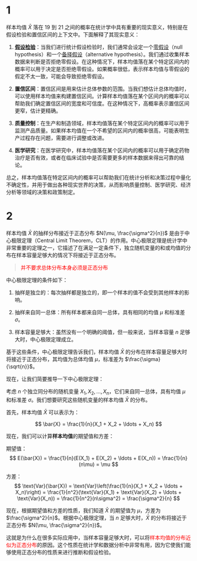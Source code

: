 # 1
样本均值 $\bar{X}$ 落在 19 到 21 之间的概率在统计学中具有重要的现实意义，特别是在假设检验和置信区间的上下文中。下面解释了其现实意义：

1. **[假设检验](假设检验.md)**：当我们进行统计假设检验时，我们通常会设定一个[零假设](零假设.md)（null hypothesis）和一个[备择假设](备择假设.md)（alternative hypothesis）。我们通过收集样本数据来判断是否拒绝零假设。在这种情况下，样本均值落在某个特定区间内的概率可以用于决定是否拒绝零假设。如果概率很低，表示样本均值与零假设的假定不太一致，可能会导致拒绝零假设。

2. **置信区间**：置信区间是用来估计总体参数的范围。当我们想估计总体均值时，可以使用样本均值来构建置信区间。计算样本均值落在某个区间内的概率可以帮助我们确定置信区间的宽度和可信度。在这种情况下，高概率表示置信区间更窄，估计更精确。

3. **质量控制**：在生产和制造领域，样本均值落在某个特定区间内的概率可以用于监测产品质量。如果样本均值在一个不希望的区间内的概率很高，可能表明生产过程存在问题，需要进行调整或改进。

4. **医学研究**：在医学研究中，样本均值落在某个区间内的概率可以用于确定药物治疗是否有效，或者在临床试验中是否需要更多的样本数据来得出可靠的结论。

总之，样本均值落在特定区间内的概率可以帮助我们在统计分析和决策过程中量化不确定性，并用于做出各种现实世界的决策，从而影响质量控制、医学研究、经济分析等领域的决策和政策制定。

# 2
样本均值 $\bar{X}$ 的抽样分布接近于正态分布 $N(\mu, \frac{\sigma^2}{n})$ 是由于中心极限定理（Central Limit Theorem，CLT）的作用。中心极限定理是统计学中非常重要的定理之一，它描述了在满足一定条件下，独立随机变量的和或均值的分布在样本容量足够大的情况下将接近于正态分布。

><font color="red">并不要求总体分布本身必须是正态分布</font>

中心极限定理的条件如下：

1. 抽样是独立的：每次抽样都是独立的，即一个样本的值不会受到其他样本的影响。

2. 抽样来自同一总体：所有样本都来自同一总体，具有相同的均值 $\mu$ 和标准差 $\sigma$。

3. 样本容量足够大：虽然没有一个明确的阈值，但一般来说，当样本容量 $n$ 足够大时，中心极限定理成立。

基于这些条件，中心极限定理告诉我们，样本均值 $\bar{X}$ 的分布在样本容量足够大时将接近于正态分布，其均值为总体均值 $\mu$，标准差为 $\frac{\sigma}{\sqrt{n}}$。

现在，让我们简要推导一下中心极限定理：

考虑 $n$ 个独立同分布的随机变量 $X_1, X_2, \ldots, X_n$，它们来自同一总体，具有均值 $\mu$ 和标准差 $\sigma$。我们想要研究这些随机变量的样本均值 $\bar{X}$ 的分布。

首先，样本均值 $\bar{X}$ 可以表示为：

$$
\bar{X} = \frac{1}{n}(X_1 + X_2 + \ldots + X_n)
$$

现在，我们可以计算**样本均值**的期望值和方差：

期望值：
$$
E(\bar{X}) = \frac{1}{n}(E(X_1) + E(X_2) + \ldots + E(X_n)) = \frac{1}{n}(n\mu) = \mu
$$

方差：
$$
\text{Var}(\bar{X}) = \text{Var}\left(\frac{1}{n}(X_1 + X_2 + \ldots + X_n)\right) = \frac{1}{n^2}(\text{Var}(X_1) + \text{Var}(X_2) + \ldots + \text{Var}(X_n)) = \frac{1}{n^2}(n\sigma^2) = \frac{\sigma^2}{n}
$$

现在，根据期望值和方差的性质，我们知道 $\bar{X}$ 的期望值为 $\mu$，方差为 $\frac{\sigma^2}{n}$。根据中心极限定理，当 $n$ 足够大时，$\bar{X}$ 的分布将接近于正态分布 $N(\mu, \frac{\sigma^2}{n})$。

这就是为什么在很多实际应用中，当样本容量足够大时，可以将<font color="red">样本均值的分布近似为正态分布</font>的原因。这个性质在统计学和数据分析中非常有用，因为它使我们能够使用正态分布的性质来进行推断和假设检验。
